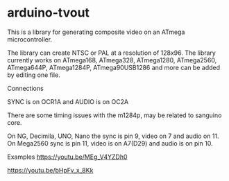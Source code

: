 # arduino-tvout

This is a library for generating composite video on an ATmega microcontroller.

The library can create NTSC or PAL at a resolution of 128x96. The library currently works on ATmega168, ATmega328, ATmega1280, ATmega2560, ATmega644P, ATmega1284P, ATmega90USB1286 and more can be added by editing one file.

Connections

SYNC is on OCR1A and AUDIO is on OC2A

There are some timing issues with the m1284p, may be related to sanguino core.

On NG, Decimila, UNO, Nano the sync is pin 9, video on 7 and audio on 11. On Mega2560	sync is pin 11, video is on A7(D29)	and audio is on pin 10.


Examples
https://youtu.be/MEg_V4YZDh0

https://youtu.be/bHpFv_x_8Kk
